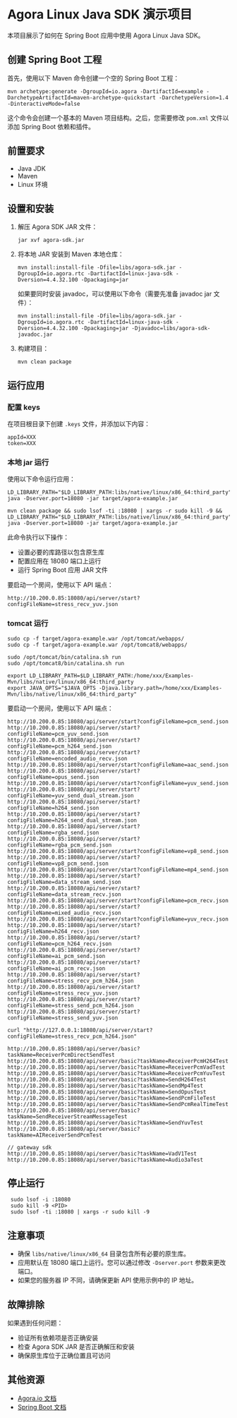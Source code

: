 # Agora Linux Java SDK 演示项目

本项目展示了如何在 Spring Boot 应用中使用 Agora Linux Java SDK。

## 创建 Spring Boot 工程

首先，使用以下 Maven 命令创建一个空的 Spring Boot 工程：

```
mvn archetype:generate -DgroupId=io.agora -DartifactId=example -DarchetypeArtifactId=maven-archetype-quickstart -DarchetypeVersion=1.4 -DinteractiveMode=false
```

这个命令会创建一个基本的 Maven 项目结构。之后，您需要修改 `pom.xml` 文件以添加 Spring Boot 依赖和插件。

## 前置要求

- Java JDK
- Maven
- Linux 环境

## 设置和安装

1. 解压 Agora SDK JAR 文件：

   ```
   jar xvf agora-sdk.jar
   ```

2. 将本地 JAR 安装到 Maven 本地仓库：

   ```
   mvn install:install-file -Dfile=libs/agora-sdk.jar -DgroupId=io.agora.rtc -DartifactId=linux-java-sdk -Dversion=4.4.32.100 -Dpackaging=jar
   ```

   如果要同时安装 javadoc，可以使用以下命令（需要先准备 javadoc jar 文件）：

   ```
   mvn install:install-file -Dfile=libs/agora-sdk.jar -DgroupId=io.agora.rtc -DartifactId=linux-java-sdk -Dversion=4.4.32.100 -Dpackaging=jar -Djavadoc=libs/agora-sdk-javadoc.jar
   ```

3. 构建项目：

   ```
   mvn clean package
   ```

## 运行应用

### 配置 keys

在项目根目录下创建 `.keys` 文件，并添加以下内容：

```
appId=XXX
token=XXX
```

### 本地 jar 运行

使用以下命令运行应用：

```
LD_LIBRARY_PATH="$LD_LIBRARY_PATH:libs/native/linux/x86_64:third_party" java -Dserver.port=18080 -jar target/agora-example.jar

mvn clean package && sudo lsof -ti :18080 | xargs -r sudo kill -9 && LD_LIBRARY_PATH="$LD_LIBRARY_PATH:libs/native/linux/x86_64:third_party" java -Dserver.port=18080 -jar target/agora-example.jar
```

此命令执行以下操作：

- 设置必要的库路径以包含原生库
- 配置应用在 18080 端口上运行
- 运行 Spring Boot 应用 JAR 文件

要启动一个房间，使用以下 API 端点：

```
http://10.200.0.85:18080/api/server/start?configFileName=stress_recv_yuv.json
```

### tomcat 运行

```
sudo cp -f target/agora-example.war /opt/tomcat/webapps/
sudo cp -f target/agora-example.war /opt/tomcat8/webapps/

sudo /opt/tomcat/bin/catalina.sh run
sudo /opt/tomcat8/bin/catalina.sh run

export LD_LIBRARY_PATH=$LD_LIBRARY_PATH:/home/xxx/Examples-Mvn/libs/native/linux/x86_64:third_party
export JAVA_OPTS="$JAVA_OPTS -Djava.library.path=/home/xxx/Examples-Mvn/libs/native/linux/x86_64:third_party"
```

要启动一个房间，使用以下 API 端点：

```
http://10.200.0.85:18080/api/server/start?configFileName=pcm_send.json
http://10.200.0.85:18080/api/server/start?configFileName=pcm_yuv_send.json
http://10.200.0.85:18080/api/server/start?configFileName=pcm_h264_send.json
http://10.200.0.85:18080/api/server/start?configFileName=encoded_audio_recv.json
http://10.200.0.85:18080/api/server/start?configFileName=aac_send.json
http://10.200.0.85:18080/api/server/start?configFileName=opus_send.json
http://10.200.0.85:18080/api/server/start?configFileName=yuv_send.json
http://10.200.0.85:18080/api/server/start?configFileName=yuv_send_dual_stream.json
http://10.200.0.85:18080/api/server/start?configFileName=h264_send.json
http://10.200.0.85:18080/api/server/start?configFileName=h264_send_dual_stream.json
http://10.200.0.85:18080/api/server/start?configFileName=rgba_send.json
http://10.200.0.85:18080/api/server/start?configFileName=rgba_pcm_send.json
http://10.200.0.85:18080/api/server/start?configFileName=vp8_send.json
http://10.200.0.85:18080/api/server/start?configFileName=vp8_pcm_send.json
http://10.200.0.85:18080/api/server/start?configFileName=mp4_send.json
http://10.200.0.85:18080/api/server/start?configFileName=data_stream_send.json
http://10.200.0.85:18080/api/server/start?configFileName=data_stream_recv.json
http://10.200.0.85:18080/api/server/start?configFileName=pcm_recv.json
http://10.200.0.85:18080/api/server/start?configFileName=mixed_audio_recv.json
http://10.200.0.85:18080/api/server/start?configFileName=yuv_recv.json
http://10.200.0.85:18080/api/server/start?configFileName=h264_recv.json
http://10.200.0.85:18080/api/server/start?configFileName=pcm_h264_recv.json
http://10.200.0.85:18080/api/server/start?configFileName=ai_pcm_send.json
http://10.200.0.85:18080/api/server/start?configFileName=ai_pcm_recv.json
http://10.200.0.85:18080/api/server/start?configFileName=stress_recv_pcm_h264.json
http://10.200.0.85:18080/api/server/start?configFileName=stress_recv_yuv.json
http://10.200.0.85:18080/api/server/start?configFileName=stress_send_pcm_h264.json
http://10.200.0.85:18080/api/server/start?configFileName=stress_send_yuv.json

curl "http://127.0.0.1:18080/api/server/start?configFileName=stress_recv_pcm_h264.json"

http://10.200.0.85:18080/api/server/basic?taskName=ReceiverPcmDirectSendTest
http://10.200.0.85:18080/api/server/basic?taskName=ReceiverPcmH264Test
http://10.200.0.85:18080/api/server/basic?taskName=ReceiverPcmVadTest
http://10.200.0.85:18080/api/server/basic?taskName=ReceiverPcmYuvTest
http://10.200.0.85:18080/api/server/basic?taskName=SendH264Test
http://10.200.0.85:18080/api/server/basic?taskName=SendMp4Test
http://10.200.0.85:18080/api/server/basic?taskName=SendOpusTest
http://10.200.0.85:18080/api/server/basic?taskName=SendPcmFileTest
http://10.200.0.85:18080/api/server/basic?taskName=SendPcmRealTimeTest
http://10.200.0.85:18080/api/server/basic?taskName=SendReceiverStreamMessageTest
http://10.200.0.85:18080/api/server/basic?taskName=SendYuvTest
http://10.200.0.85:18080/api/server/basic?taskName=AIReceiverSendPcmTest

// gateway sdk
http://10.200.0.85:18080/api/server/basic?taskName=VadV1Test
http://10.200.0.85:18080/api/server/basic?taskName=Audio3aTest
```

## 停止运行

```
 sudo lsof -i :18080
 sudo kill -9 <PID>
 sudo lsof -ti :18080 | xargs -r sudo kill -9
```

## 注意事项

- 确保 `libs/native/linux/x86_64` 目录包含所有必要的原生库。
- 应用默认在 18080 端口上运行。您可以通过修改 `-Dserver.port` 参数来更改端口。
- 如果您的服务器 IP 不同，请确保更新 API 使用示例中的 IP 地址。

## 故障排除

如果遇到任何问题：

- 验证所有依赖项是否正确安装
- 检查 Agora SDK JAR 是否正确解压和安装
- 确保原生库位于正确位置且可访问

## 其他资源

- [Agora.io 文档](https://docs.agora.io/cn/)
- [Spring Boot 文档](https://spring.io/projects/spring-boot)
